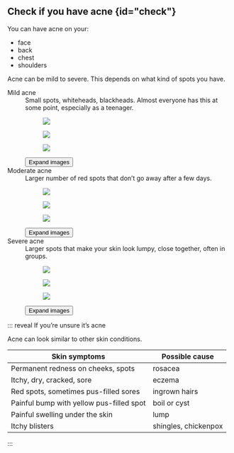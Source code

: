 ## Check if you have acne {id="check"}

You can have acne on your: 
- face 
- back
- chest 
- shoulders

Acne can be mild to severe. This depends on what kind of spots you have. 

<dl>

<dt>Mild acne</dt>
<dd>Small spots, whiteheads, blackheads. Almost everyone has this at some point, especially as a teenager.</dd>
<dd>
  <article class="figure-list is-collapsed no-captions" id="acne-mild">
    <div class="figure-list__body figure-list--preview">
      <div class="figure-list--col two-thirds">
        <figure id="acne-mild-1" class="figure-list__figure">
          <img src="/images/acne/acne-mild-3_640.jpg" />
        </figure>
      </div>
      <div class="figure-list--col one-third">
        <figure id="acne-mild-2" class="figure-list__figure">
          <img src="/images/acne/acne-mild-1_640.jpg" />
        </figure>
        <figure id="acne-mild-3" class="figure-list__figure">
          <img src="/images/acne/acne-mild-2_640.jpg" />
        </figure>
      </div>
    </div>
    <button type="button" class="figure-list__btn">Expand images</button>
  </article>
</dd>

<dt>Moderate acne</dt>
<dd>Larger number of red spots that don’t go away after a few days.</dd>
<dd>
  <article class="figure-list is-collapsed no-captions" id="acne-moderate">
    <div class="figure-list__body figure-list--preview">
      <div class="figure-list--col two-thirds">
        <figure id="acne-moderate-1" class="figure-list__figure">
          <img src="/images/acne/acne-moderate-3_640.jpg" />
        </figure>
      </div>
      <div class="figure-list--col one-third">
        <figure id="acne-moderate-2" class="figure-list__figure">
          <img src="/images/acne/acne-moderate-2_640.jpg" />
        </figure>
        <figure id="acne-moderate-3" class="figure-list__figure">
          <img src="/images/acne/acne-moderate-1_640.jpg" />
        </figure>
      </div>
    </div>
    <button type="button" class="figure-list__btn">Expand images</button>
  </article>
</dd>

<dt>Severe acne</dt>
<dd>Larger spots that make your skin look lumpy, close together, often in groups.</dd>
  <dd>
    <article class="figure-list is-collapsed no-captions" id="acne-severe">
      <div class="figure-list__body figure-list--preview">
        <div class="figure-list--col two-thirds">
          <figure id="acne-severe-1" class="figure-list__figure">
            <img src="/images/acne/acne-severe-2_640.jpg" />
          </figure>
        </div>
        <div class="figure-list--col one-third">
          <figure id="acne-severe-2" class="figure-list__figure">
            <img src="/images/acne/acne-severe-1_640.jpg" />
          </figure>
          <figure id="acne-severe-3" class="figure-list__figure">
            <img src="/images/acne/acne-severe-3_640.jpg" />
          </figure>
        </div>
      </div>
      <button type="button" class="figure-list__btn">Expand images</button>
    </article>
  </dd>
</dl>

::: reveal If you’re unsure it’s acne

Acne can look similar to other skin conditions. 

| Skin symptoms | Possible cause | 
| -------- | -------- |
| Permanent redness on cheeks, spots | rosacea 
| Itchy, dry, cracked, sore | eczema | 
| Red spots, sometimes pus-filled sores | ingrown hairs | 
| Painful bump with yellow pus-filled spot | boil  or cyst | 
| Painful swelling under the skin | lump |
| Itchy blisters | shingles, chickenpox |

:::